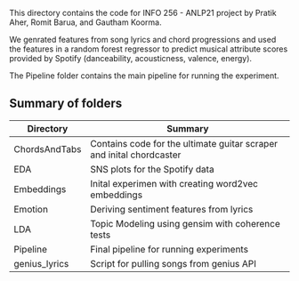 This directory contains the code for INFO 256 - ANLP21 project by Pratik Aher, Romit Barua, and Gautham Koorma.

We genrated features from song lyrics and chord progressions and used the features in a random forest regressor to predict musical attribute scores provided by Spotify (danceability, acousticness, valence, energy).

The Pipeline folder contains the main pipeline for running the experiment.

## Summary of folders

| Directory | Summary |
|---|---|
| ChordsAndTabs | Contains code for the ultimate guitar scraper and inital chordcaster  |
| EDA | SNS plots for the Spotify data |   
| Embeddings | Inital experimen with creating word2vec embeddings  |   
| Emotion | Deriving sentiment features from lyrics |
| LDA | Topic Modeling using gensim with coherence tests |
| Pipeline | Final pipeline for running experiments |
| genius_lyrics | Script for pulling songs from genius API |
